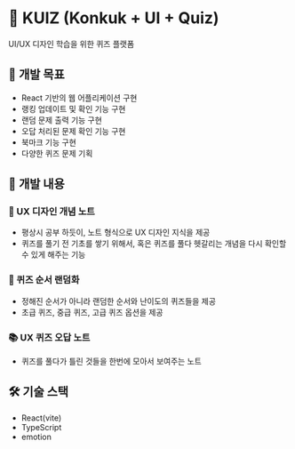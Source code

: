 # 💭 KUIZ (Konkuk + UI + Quiz)
UI/UX 디자인 학습을 위한 퀴즈 플랫폼

## 🎯 개발 목표 
- React 기반의 웹 어플리케이션 구현
- 랭킹 업데이트 및 확인 기능 구현
- 랜덤 문제 출력 기능 구현  
- 오답 처리된 문제 확인 기능 구현
- 북마크 기능 구현
- 다양한 퀴즈 문제 기획

## 📝 개발 내용 

### 📒 UX 디자인 개념 노트 
- 평상시 공부 하듯이, 노트 형식으로 UX 디자인 지식을 제공
- 퀴즈를 풀기 전 기초를 쌓기 위해서, 혹은 퀴즈를 풀다 헷갈리는 개념을 다시 확인할 수 있게 해주는 기능

### 🎲 퀴즈 순서 랜덤화 
- 정해진 순서가 아니라 랜덤한 순서와 난이도의 퀴즈들을 제공
- 초급 퀴즈, 중급 퀴즈, 고급 퀴즈 옵션을 제공

### 📚 UX 퀴즈 오답 노트 
- 퀴즈를 풀다가 틀린 것들을 한번에 모아서 보여주는 노트


## 🛠️ 기술 스택 
- React(vite)
- TypeScript 
- emotion
